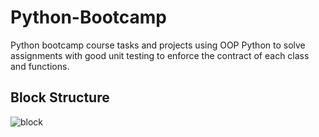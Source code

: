 # Python-Bootcamp

Python bootcamp course tasks and projects using OOP Python to solve assignments with good unit testing to enforce the contract of each class and functions.

## Block Structure
![block](https://user-images.githubusercontent.com/3081581/37565944-6486c81a-2aaa-11e8-8f6f-00f529ad4d8a.png)
